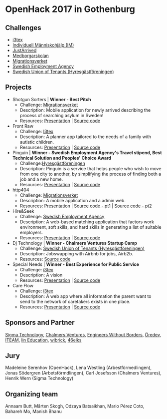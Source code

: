 # OpenHack 2017 in Gothenburg

## Challenges
* [i3tex](../Challenges/i3tex_2017.md)
* [Individuell Människohjälp (IM)](../Challenges/IM_2017.md)
* [JustArrived](../Challenges/JustArrived_2017.md)
* [Medborgarskolan](../Challenges/Medborgarskolan_2017.md)
* [Migrationsverket](../Challenges/Migrationsverket_2017.md)
* [Swedish Employment Agency](../Challenges/SwedishEmploymentAgency_2017b.md)
* [Swedish Union of Tenants (Hyresgästföreningen)](../Challenges/SwedishTenantsUnion_2017.md)

## Projects
* Shotgun Sorters | **Winner - Best Pitch**
  * Challenge: [Migrationsverket](../Challenges/SwedishMigrationAgency_2017.md)
  * Description: Mobile application for newly arrived describing the process of searching asylum in Sweden!
  * Resources: [Presentation](Presentations/ShotgunSorters.pdf) | [Source code](https://github.com/OpenHackC4H/2017-Gothenburg-ShotgunSorters)
* Front Raw
  * Challenge: [I3tex](../Challenges/I3tex_2017.md)
  * Description: A planner app tailored to the needs of a family with autistic children.
  * Resources: [Presentation](Presentations/FrontRaw.pptx) | [Source code](https://github.com/OpenHackC4H/2017-Gothenburg-FrontRaw)
* Pinguin | **Winner - Swedish Employment Agency's Travel stipend, Best Technical Solution and Peoples' Choice Award**
  * Challenge:[Hyresgästföreningen](../Challenges/Hyresgastforeningen_2017)
  * Description: Pinguin is a service that helps people who wish to move from one city to another, by simplifying the process of finding both a job and a new home.
  * Resources: [Presentation](Presentations/Pinguin.pdf) | [Source code](https://github.com/OpenHackC4H/2017-Gothenburg-Pinguin)
* http404
  * Challenge: [Migrationsverket](../Challenges/SwedishMigrationAgency_2017.md)
  * Description: A mobile application and a admin web.
  * Resources: [Presentation](Presentations/http404.pptx) | [Source code - pt1](https://github.com/OpenHackC4H/2017-Gothenburg-http404-MG2) | [Source code - pt2](https://github.com/OpenHackC4H/2017-Gothenburg-http404-db-api-admin)
* Hire&Seek
  * Challenge: [Swedish Employment Agency](../Challenges/SwedishEmploymentAgency_2017b.md)
  * Description: A web-based matching application that factors work environment, soft skills, and hard skills in generating a list of suitable employers.
  * Resources: [Presentation](Presentations/HireAndSeek.pptx) | [Source code](https://github.com/OpenHackC4H/2017-Gothenburg-HireAndSeek)
* Dj Technology | **Winner - Chalmers Ventures Startup Camp**
  * Challenge: [Swedish Union of Tenants (Hyresgästföreningen)](../Challenges/SwedishTenantsUnion_2017.md)
  * Description: Jobswapping with Airbnb for jobs, Airb2b.
  * Resources: [Source code](https://github.com/OpenHackC4H/2017-Gothenburg-DjTechnology)
* Special Needs | **Winner - Best Experience for Public Service**
  * Challenge: [i3tex](../Challenges/i3tex_2017.md)
  * Description: A vision
  * Resources: [Presentation](Presentations/SpecialNeeds.pptx) | [Source code](https://github.com/OpenHackC4H/2017-Gothenburg-SpecialNeeds)
* Care Flow
  * Challenge: [i3tex](../Challenges/i3tex_2017.md)
  * Description: A web app where all information the parent want to send to the network of caretakers exists in one place.
  * Resources: [Presentation](Presentations/CareFlow.pptx) | [Source code](https://github.com/OpenHackC4H/2017-Gothenburg-CareFlow)

## Sponsors and Partner
[Sigma Technology](http://sigmatechnology.se/), [Chalmers Ventures](http://www.chalmersventures.com/), [Engineers Without Borders](http://www.ingenjorerutangranser.se/), [Öredev](http://www.oredev.org/2017), [ITEAM](https://iteam.se/), [lin Education](http://lineducation.se/), [wibrick](http://wibrick.se/), [46elks](https://46elks.com/)

## Jury
Madeleine Serenhov (OpenHack), Lena Westling (Arbestförmedlingen), Jonas Södergren (Arbetsförmdlingen), Carl Josefsson (Chalmers Ventures), Henrik Wern (Sigma Technology)

## Organizing team
Annaam Butt, Mårten Skogh, Odzaya Batsaikhan, Mario Pérez Coto, Bahareh Mo, Manish Bhanu
